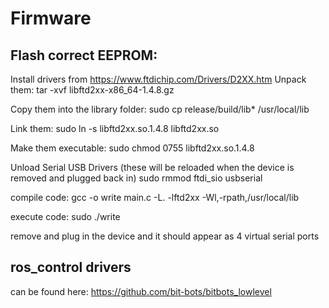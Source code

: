 # Firmware

## Flash correct EEPROM:
Install drivers from https://www.ftdichip.com/Drivers/D2XX.htm 
Unpack them:
tar -xvf libftd2xx-x86_64-1.4.8.gz

Copy them into the library folder:
sudo cp release/build/lib* /usr/local/lib

Link them:
sudo ln -s libftd2xx.so.1.4.8 libftd2xx.so

Make them executable:
sudo chmod 0755 libftd2xx.so.1.4.8

Unload Serial USB Drivers (these will be reloaded when the device is removed and plugged back in)
sudo rmmod ftdi_sio usbserial 

compile code:
gcc -o write main.c -L. -lftd2xx -Wl,-rpath,/usr/local/lib

execute code:
sudo ./write

remove and plug in the device and it should appear as 4 virtual serial ports

## ros_control drivers

can be found here: https://github.com/bit-bots/bitbots_lowlevel
